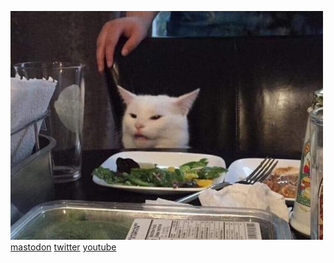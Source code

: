 ![cat](https://github.com/wb1016/wb1016/raw/main/cat-on-table.jpg)\
[mastodon](https://twingyeo.kr/@blue_on)
[twitter](https://twitter.com/Blue_ON__)
[youtube](https://youtube.com/channel/UCaM3sp9aWuGoUAk2tVcBKZg)
